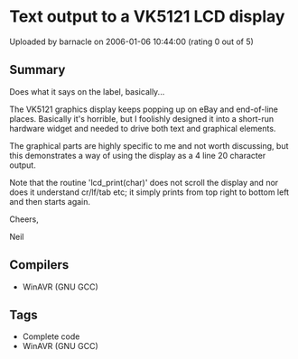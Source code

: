 # Text output to a VK5121 LCD display

Uploaded by barnacle on 2006-01-06 10:44:00 (rating 0 out of 5)

## Summary

Does what it says on the label, basically...


The VK5121 graphics display keeps popping up on eBay and end-of-line places. Basically it's horrible, but I foolishly designed it into a short-run hardware widget and needed to drive both text and graphical elements.


The graphical parts are highly specific to me and not worth discussing, but this demonstrates a way of using the display as a 4 line 20 character output.


Note that the routine 'lcd\_print(char)' does not scroll the display and nor does it understand cr/lf/tab etc; it simply prints from top right to bottom left and then starts again.


Cheers,


Neil

## Compilers

- WinAVR (GNU GCC)

## Tags

- Complete code
- WinAVR (GNU GCC)
